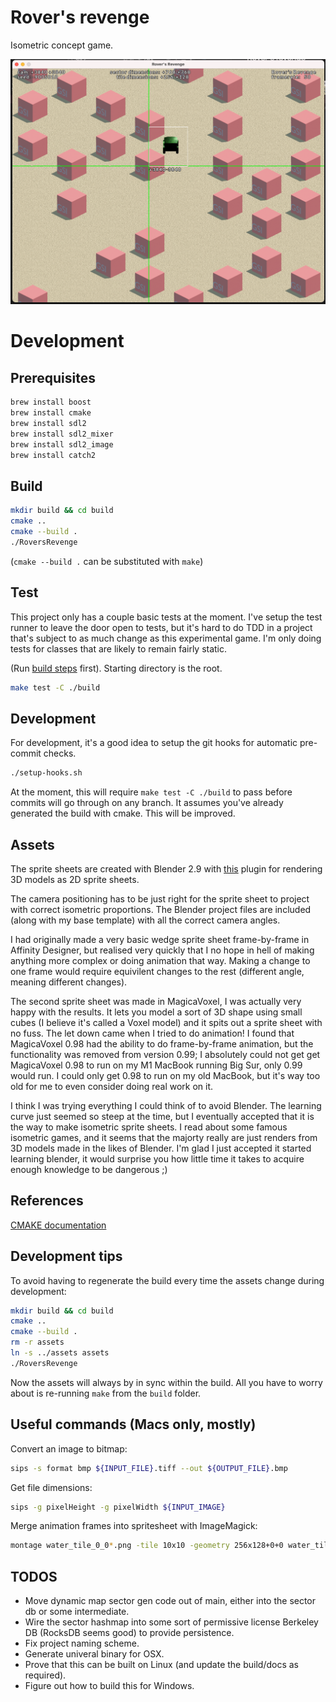 # Rover's revenge

Isometric concept game.

![An application window with the title "Rover's Revenge".](./doc_assets/runtime_example_1.png)

# Development

## Prerequisites

```sh
brew install boost
brew install cmake
brew install sdl2
brew install sdl2_mixer
brew install sdl2_image
brew install catch2
```

## Build

```sh
mkdir build && cd build
cmake ..
cmake --build .
./RoversRevenge
```

(`cmake --build .` can be substituted with `make`)

## Test

This project only has a couple basic tests at the moment. I've setup the test runner to leave the door open to tests, but it's hard to do TDD in a project
that's subject to as much change as this experimental game. I'm only doing
tests for classes that are likely to remain fairly static.

(Run [build steps](#build) first). Starting directory is the root.
```sh
make test -C ./build
```

## Development

For development, it's a good idea to setup the git hooks for automatic pre-commit checks.

```sh
./setup-hooks.sh
```

At the moment, this will require `make test -C ./build` to pass before commits will go through on any branch. It assumes you've already generated the build with cmake. This will be improved.

## Assets

The sprite sheets are created with Blender 2.9 with [this](https://github.com/chrishayesmu/Blender-Spritesheet-Renderer) plugin for rendering 3D models as 2D sprite sheets.

The camera positioning has to be just right for the sprite sheet to project with correct isometric proportions. The Blender project files are included (along with my base template) with all the correct camera angles.

I had originally made a very basic wedge sprite sheet frame-by-frame in Affinity Designer, but realised very quickly that I no hope in hell of making anything more complex or doing animation that way. Making a change to one frame would require equivilent changes to the rest (different angle, meaning different changes). 

The second sprite sheet was made in MagicaVoxel, I was actually very happy with the results. It lets you model a sort of 3D shape using small cubes (I believe it's called a Voxel model) and it spits out a sprite sheet with no fuss. The let down came when I tried to do animation! I found that MagicaVoxel 0.98 had the ability to do frame-by-frame animation, but the functionality was removed from version 0.99; I absolutely could not get get MagicaVoxel 0.98 to run on my M1 MacBook running Big Sur, only 0.99 would run. I could only get 0.98 to run on my old MacBook, but it's way too old for me to even consider doing real work on it.

I think I was trying everything I could think of to avoid Blender. The learning curve just seemed so steep at the time, but I eventually accepted that it is the way to make isometric sprite sheets. I read about some famous isometric games, and it seems that the majorty really are just renders from 3D models made in the likes of Blender.
I'm glad I just accepted it started learning blender, it would surprise you how little time it takes to acquire enough knowledge to be dangerous ;)


## References

[CMAKE documentation](https://cmake.org/cmake/help/latest/guide/tutorial/index.html#build-and-test)

## Development tips

To avoid having to regenerate the build every time the assets change during development:

```sh
mkdir build && cd build
cmake ..
cmake --build .
rm -r assets
ln -s ../assets assets
./RoversRevenge
```

Now the assets will always by in sync within the build. All you have to worry about is re-running `make` from the `build` folder.

## Useful commands (Macs only, mostly)

Convert an image to bitmap:

```sh
sips -s format bmp ${INPUT_FILE}.tiff --out ${OUTPUT_FILE}.bmp
```

Get file dimensions:

```sh
sips -g pixelHeight -g pixelWidth ${INPUT_IMAGE}
```

Merge animation frames into spritesheet with ImageMagick:

```sh
montage water_tile_0_0*.png -tile 10x10 -geometry 256x128+0+0 water_tile_0_sheet.png
```

## TODOS

- Move dynamic map sector gen code out of main, either into the sector db or some intermediate.
- Wire the sector hashmap into some sort of permissive license Berkeley DB (RocksDB seems good) to provide persistence.
- Fix project naming scheme.
- Generate univeral binary for OSX.
- Prove that this can be built on Linux (and update the build/docs as required).
- Figure out how to build this for Windows.